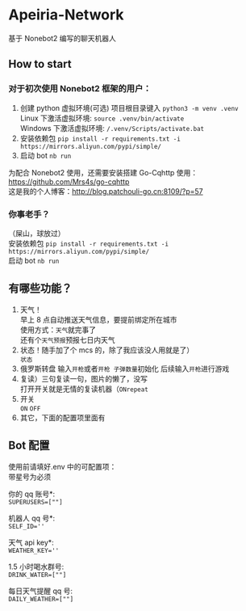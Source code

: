 # Apeiria-Network

基于 Nonebot2 编写的聊天机器人

## How to start

### 对于初次使用 Nonebot2 框架的用户：

1. 创建 python 虚拟环境(可选) 项目根目录键入 `python3 -m venv .venv`  
   Linux 下激活虚拟环境: `source .venv/bin/activate`  
   Windows 下激活虚拟环境: `/.venv/Scripts/activate.bat`  
2. 安装依赖包 `pip install -r requirements.txt -i https://mirrors.aliyun.com/pypi/simple/`
3. 启动 bot `nb run`

为配合 Nonebot2 使用，还需要安装搭建 Go-Cqhttp 使用：https://github.com/Mrs4s/go-cqhttp  
这是我的个人博客：http://blog.patchouli-go.cn:8109/?p=57

### 你事老手？
（屎山，球放过）  
安装依赖包 `pip install -r requirements.txt -i https://mirrors.aliyun.com/pypi/simple/`  
启动 bot `nb run`

## 有哪些功能？

1. 天气！  
   早上 8 点自动推送天气信息，要提前绑定所在城市  
   使用方式：`天气`就完事了  
   还有个`天气预报`预报七日内天气
2. 状态！随手加了个 mcs 的，除了我应该没人用就是了）  
   `状态`
3. 俄罗斯转盘
   输入`开枪`或者`开枪 子弹数量`初始化
   后续输入`开枪`进行游戏
4. 复读）三句复读一句，图片的懒了，没写  
   打开开关就是无情的复读机器（`ONrepeat`
5. 开关  
   `ON` `OFF`
6. 其它，下面的配置项里面有  

## Bot 配置

使用前请填好.env 中的可配置项：  
带星号为必须  

你的 qq 账号\*:  
`SUPERUSERS=[""]`

机器人 qq 号\*:  
`SELF_ID=''`

天气 api key\*:  
`WEATHER_KEY=''`

1.5 小时喝水群号:  
`DRINK_WATER=[""]`

每日天气提醒 qq 号:  
`DAILY_WEATHER=[""]`

